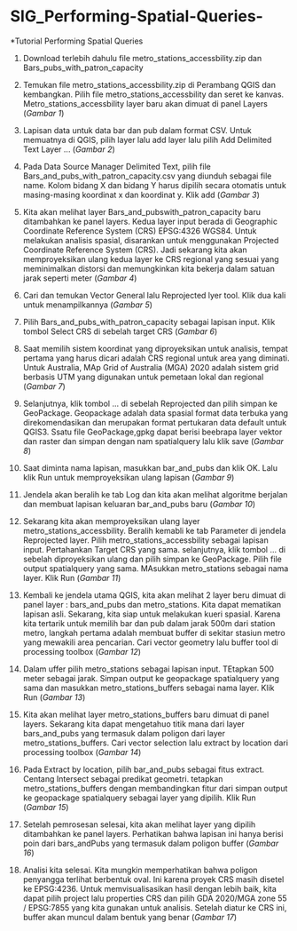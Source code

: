 # SIG_Performing-Spatial-Queries-

*Tutorial Performing Spatial Queries 

1. Download terlebih dahulu file metro_stations_accessbility.zip dan Bars_pubs_with_patron_capacity

2. Temukan file metro_stations_accessbility.zip di Perambang QGIS dan kembangkan. Pilih file metro_stations_accessbility dan seret ke kanvas. Metro_stations_accessbility layer baru akan dimuat di panel Layers (*Gambar 1*)

3. Lapisan data untuk data bar dan pub dalam format CSV. Untuk memuatnya di QGIS, pilih layer lalu add layer lalu pilih Add Delimited Text Layer ... (*Gambar 2*)

4. Pada Data Source Manager Delimited Text, pilih file Bars_and_pubs_with_patron_capacity.csv yang diunduh sebagai file name. Kolom bidang X dan bidang Y harus dipilih secara otomatis untuk masing-masing koordinat x dan koordinat y. Klik add (*Gambar 3*)

5. Kita akan melihat layer Bars_and_pubswith_patron_capacity baru ditambahkan ke panel layers. Kedua layer input berada di Geographic Coordinate Reference System (CRS) EPSG:4326 WGS84. Untuk melakukan analisis spasial, disarankan untuk menggunakan Projected Coordinate Reference System (CRS). Jadi sekarang kita akan memproyeksikan ulang kedua layer ke CRS regional yang sesuai yang meminimalkan distorsi dan memungkinkan kita bekerja dalam satuan jarak seperti meter (*Gambar 4*)

6. Cari dan temukan Vector General lalu Reprojected lyer tool. Klik dua kali untuk menampilkannya (*Gambar 5*)

7. Pilih Bars_and_pubs_with_patron_capacity sebagai lapisan input. Klik tombol Select CRS di sebelah target CRS (*Gambar 6*)

8. Saat memilih sistem koordinat yang diproyeksikan untuk analisis, tempat pertama yang harus dicari adalah CRS regional untuk area yang diminati. Untuk Australia, MAp Grid of Australia (MGA) 2020 adalah sistem grid berbasis UTM yang digunakan untuk pemetaan lokal dan regional (*Gambar 7*)

9. Selanjutnya, klik tombol ... di sebelah Reprojected dan pilih simpan ke GeoPackage. Geopackage adalah data spasial format data terbuka yang direkomendasikan dan merupakan format pertukaran data default untuk QGIS3. Ssatu file GeoPackage,gpkg dapat berisi beebrapa layer vektor dan raster dan simpan dengan nam spatialquery lalu klik save (*Gambar 8*)

10. Saat diminta nama lapisan, masukkan bar_and_pubs dan klik OK. Lalu klik Run untuk memproyeksikan ulang lapisan (*Gambar 9*)

11. Jendela akan beralih ke tab Log dan kita akan melihat algoritme berjalan dan membuat lapisan keluaran bar_and_pubs baru (*Gambar 10*)

12. Sekarang kita akan memproyeksikan ulang layer metro_stations_accessbility. Beralih kemabli ke tab Parameter di jendela Reprojected layer. Pilih metro_stations_accessbility sebagai lapisan input. Pertahankan Target CRS yang sama. selanjutnya, klik tombol ... di sebelah diproyeksikan ulang dan pilih simpan ke GeoPackage. Pilih file output spatialquery yang sama. MAsukkan metro_stations sebagai nama layer. Klik Run (*Gambar 11*)

13. Kembali ke jendela utama QGIS, kita akan melihat 2 layer beru dimuat di panel layer : bars_and_pubs dan metro_stations. Kita dapat mematikan lapisan asli. Sekarang, kita siap untuk melakukan kueri spasial. Karena kita tertarik untuk memilih bar dan pub dalam jarak 500m dari station metro, langkah pertama adalah membuat buffer di sekitar stasiun metro yang mewakili area pencarian. Cari vector geometry lalu buffer tool di processing toolbox (*Gambar 12*)

14. Dalam uffer pilih metro_stations sebagai lapisan input. TEtapkan 500 meter sebagai jarak. Simpan output ke geopackage spatialquery yang sama dan masukkan metro_stations_buffers sebagai nama layer. Klik Run (*Gambar 13*)

15. Kita akan melihat layer metro_stations_buffers baru dimuat di panel layers. Sekarang kita dapat mengetahuo titik mana dari layer bars_and_pubs yang termasuk dalam poligon dari layer metro_stations_buffers. Cari vector selection lalu extract by location dari processing toolbox (*Gambar 14*)

16. Pada Extract by location, pilih bar_and_pubs sebagai fitus extract. Centang Intersect sebagai predikat geometri. tetapkan metro_stations_buffers dengan membandingkan fitur dari simpan output ke geopackage spatialquery sebagai layer yang dipilih. Klik Run (*Gambar 15*)

17. Setelah pemrosesan selesai, kita akan melihat layer yang dipilih ditambahkan ke panel layers. Perhatikan bahwa lapisan ini hanya berisi poin dari bars_andPubs yang termasuk dalam poligon buffer (*Gambar 16*)

18. Analisi kita selesai. Kita mungkin memperhatikan bahwa poligon penyangga terlihat berbentuk oval. Ini karena proyek CRS masih disetel ke EPSG:4236. Untuk memvisualisasikan hasil dengan lebih baik, kita dapat pilih project lalu properties CRS dan pilih GDA 2020/MGA zone 55 / EPSG:7855 yang kita gunakan untuk analisis. Setelah diatur ke CRS ini, buffer akan muncul dalam bentuk yang benar (*Gambar 17*)
